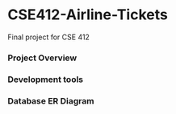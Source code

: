 # CSE412-Airline-Tickets
Final project for CSE 412

### Project Overview

### Development tools

### Database ER Diagram